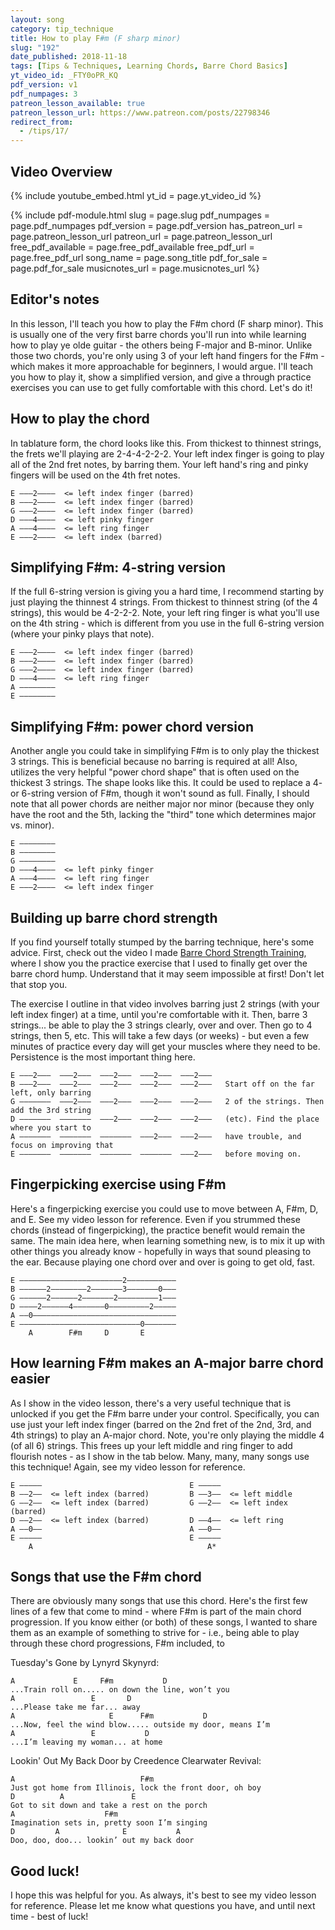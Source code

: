 ```yaml
---
layout: song
category: tip_technique
title: How to play F#m (F sharp minor)
slug: "192"
date_published: 2018-11-18
tags: [Tips & Techniques, Learning Chords, Barre Chord Basics]
yt_video_id: _FTY0oPR_KQ
pdf_version: v1
pdf_numpages: 3
patreon_lesson_available: true
patreon_lesson_url: https://www.patreon.com/posts/22798346
redirect_from:
  - /tips/17/
---
```


## Video Overview

{% include youtube_embed.html yt_id = page.yt_video_id %}

<!-- Coming soon! -->

{% include pdf-module.html slug = page.slug pdf_numpages = page.pdf_numpages pdf_version = page.pdf_version has_patreon_url = page.patreon_lesson_url patreon_url = page.patreon_lesson_url free_pdf_available = page.free_pdf_available free_pdf_url = page.free_pdf_url song_name = page.song_title pdf_for_sale = page.pdf_for_sale musicnotes_url = page.musicnotes_url %}

## Editor's notes

In this lesson, I'll teach you how to play the F#m chord (F sharp minor). This is usually one of the very first barre chords you'll run into while learning how to play ye olde guitar - the others being F-major and B-minor. Unlike those two chords, you're only using 3 of your left hand fingers for the F#m - which makes it more approachable for beginners, I would argue. I'll teach you how to play it, show a simplified version, and give a through practice exercises you can use to get fully comfortable with this chord. Let's do it!

## How to play the chord

In tablature form, the chord looks like this. From thickest to thinnest strings, the frets we'll playing are 2-4-4-2-2-2. Your left index finger is going to play all of the 2nd fret notes, by barring them. Your left hand's ring and pinky fingers will be used on the 4th fret notes.

    E –––2––––  <= left index finger (barred)
    B –––2––––  <= left index finger (barred)
    G –––2––––  <= left index finger (barred)
    D –––4––––  <= left pinky finger
    A –––4––––  <= left ring finger
    E –––2––––  <= left index (barred)

## Simplifying F#m: 4-string version

If the full 6-string version is giving you a hard time, I recommend starting by just playing the thinnest 4 strings. From thickest to thinnest string (of the 4 strings), this would be 4-2-2-2. Note, your left ring finger is what you'll use on the 4th string - which is different from you use in the full 6-string version (where your pinky plays that note).

    E –––2––––  <= left index finger (barred)
    B –––2––––  <= left index finger (barred)
    G –––2––––  <= left index finger (barred)
    D –––4––––  <= left ring finger
    A ––––––––  
    E ––––––––  

## Simplifying F#m: power chord version

Another angle you could take in simplifying F#m is to only play the thickest 3 strings. This is beneficial because no barring is required at all! Also, utilizes the very helpful "power chord shape" that is often used on the thickest 3 strings. The shape looks like this. It could be used to replace a 4- or 6-string version of F#m, though it won't sound as full. Finally, I should note that all power chords are neither major nor minor (because they only have the root and the 5th, lacking the "third" tone which determines major vs. minor).

    E ––––––––  
    B ––––––––  
    G ––––––––  
    D –––4––––  <= left pinky finger
    A –––4––––  <= left ring finger
    E –––2––––  <= left index finger

## Building up barre chord strength

If you find yourself totally stumped by the barring technique, here's some advice. First, check out the video I made [Barre Chord Strength Training](https://www.youtube.com/watch?v=PI4Pce2HonM), where I show you the practice exercise that I used to finally get over the barre chord hump. Understand that it may seem impossible at first! Don't let that stop you.

The exercise I outline in that video involves barring just 2 strings (with your left index finger) at a time, until you're comfortable with it. Then, barre 3 strings... be able to play the 3 strings clearly, over and over. Then go to 4 strings, then 5, etc. This will take a few days (or weeks) - but even a few minutes of practice every day will get your muscles where they need to be. Persistence is the most important thing here.

    E –––2–––  –––2–––  –––2–––  –––2–––  –––2–––
    B –––2–––  –––2–––  –––2–––  –––2–––  –––2–––   Start off on the far left, only barring
    G –––––––  –––2–––  –––2–––  –––2–––  –––2–––   2 of the strings. Then add the 3rd string
    D –––––––  –––––––  –––2–––  –––2–––  –––2–––   (etc). Find the place where you start to
    A –––––––  –––––––  –––––––  –––2–––  –––2–––   have trouble, and focus on improving that
    E –––––––  –––––––  –––––––  –––––––  –––2–––   before moving on.

## Fingerpicking exercise using F#m

Here's a fingerpicking exercise you could use to move between A, F#m, D, and E. See my video lesson for reference. Even if you strummed these chords (instead of fingerpicking), the practice benefit would remain the same. The main idea here, when learning something new, is to mix it up with other things you already know - hopefully in ways that sound pleasing to the ear. Because playing one chord over and over is going to get old, fast.

    E –––––––––––––––––––––––2–––––––––––
    B ––––––2––––––––2–––––––3–––––––0–––
    G ––––––2––––––2–––––––2–––––––––1–––
    D ––––2––––––4–––––––0–––––––––2–––––
    A ––0––––––––––––––––––––––––––––––––
    E –––––––––––––––––––––––––––0–––––––
        A        F#m     D       E

## How learning F#m makes an A-major barre chord easier

As I show in the video lesson, there's a very useful technique that is unlocked if you get the F#m barre under your control. Specifically, you can use just your left index finger (barred on the 2nd fret of the 2nd, 3rd, and 4th strings) to play an A-major chord. Note, you're only playing the middle 4 (of all 6) strings. This frees up your left middle and ring finger to add flourish notes - as I show in the tab below. Many, many, many songs use this technique! Again, see my video lesson for reference.

    E –––––                                 E –––––                        
    B ––2––  <= left index (barred)         B ––3––  <= left middle
    G ––2––  <= left index (barred)         G ––2––  <= left index (barred)
    D ––2––  <= left index (barred)         D ––4––  <= left ring
    A ––0––                                 A ––0––                        
    E –––––                                 E –––––                        
        A                                       A*                                                  

## Songs that use the F#m chord

There are obviously many songs that use this chord. Here's the first few lines of a few that come to mind - where F#m is part of the main chord progression. If you know either (or both) of these songs, I wanted to share them as an example of something to strive for - i.e., being able to play through these chord progressions, F#m included, to

Tuesday's Gone by Lynyrd Skynyrd:

    A             E     F#m           D
    ...Train roll on..... on down the line, won’t you
    A                 E       D
    ...Please take me far... away
    A                     E      F#m           D
    ...Now, feel the wind blow..... outside my door, means I’m
    A                 E           D
    ...I’m leaving my woman... at home

Lookin' Out My Back Door by Creedence Clearwater Revival:

    A                            F#m
    Just got home from Illinois, lock the front door, oh boy
    D          A               E
    Got to sit down and take a rest on the porch
    A                    F#m
    Imagination sets in, pretty soon I’m singing
    D         A              E           A
    Doo, doo, doo... lookin’ out my back door


## Good luck!

I hope this was helpful for you. As always, it's best to see my video lesson for reference. Please let me know what questions you have, and until next time - best of luck!
